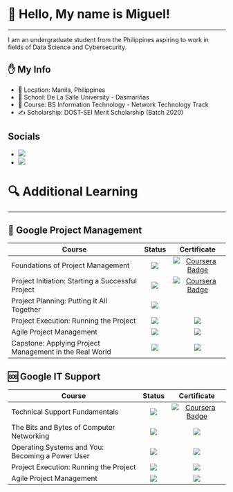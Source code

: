 # 👋 Hello, My name is Miguel!
---
I am an undergraduate student from the Philippines aspiring to work in fields of Data Science and Cybersecurity.

## ✋ My Info 
- 📌 Location: Manila, Philippines
- 🏫 School: De La Salle University - Dasmariñas 
- 🌱 Course: BS Information Technology - Network Technology Track
- ✍ Scholarship: DOST-SEI Merit Scholarship (Batch 2020)

## Socials
- <a href="https://www.cloudskillsboost.google/public_profiles/ab662607-e5fc-475d-9629-36ed9cbc253f" target="_blank" rel="noopener noreferrer">![](https://img.shields.io/badge/Google%20cloud%20skillsboost-FF9800?style=for-the-badge&logo=google-cloud&logoColor=white)</a>
- <a href="https://www.linkedin.com/in/miguel-andrew-cayetano/" target="_blank" rel="noopener noreferrer"><img src="https://img.shields.io/badge/LinkedIn-0077B5?style=for-the-badge&logo=linkedin&logoColor=white"></a>

# 🔍 Additional Learning
---
## 📃 Google Project Management

| Course  |     Status      |   Certificate   |
| ---- |:---:|:---:|
| Foundations of Project Management       |  ![](https://img.shields.io/badge/-Complete-brightgreen)  | <a href="https://coursera.org/share/0c5d0d5d37e29745ba7f388ef8230646" target="_blank" rel="noopener noreferrer">![Coursera Badge](https://img.shields.io/badge/Coursera-0056D2?style=for-the-badge&logo=Coursera&logoColor=white)</a> |
| Project Initiation: Starting a Successful Project       | ![](https://img.shields.io/static/v1?label=&message=Complete&color=brightgreen) | <a href="https://coursera.org/share/bc3b625ad3469fe2c52a91062d762cf8" target="_blank" rel="noopener noreferrer">![Coursera Badge](https://img.shields.io/badge/Coursera-0056D2?style=for-the-badge&logo=Coursera&logoColor=white)</a> |
| Project Planning: Putting It All Together    |![](https://img.shields.io/badge/-Ongoing-yellow)|     |
| Project Execution: Running the Project  | ![](https://img.shields.io/badge/-Not%20Started-grey) |      ![](https://img.shields.io/badge/-Unavailable-inactive)    |
| Agile Project Management| ![](https://img.shields.io/badge/-Not%20Started-grey) |      ![](https://img.shields.io/badge/-Unavailable-inactive)    |
| Capstone: Applying Project Management in the Real World | ![](https://img.shields.io/badge/-Not%20Started-grey) |      ![](https://img.shields.io/badge/-Unavailable-inactive)    |

## 🆘 Google IT Support

|Course|Status|Certificate|
| --- |:----:|:---:|
|Technical Support Fundamentals|![](https://img.shields.io/badge/-Complete-brightgreen) | <a href="https://coursera.org/share/14f9a5c278eccd68de9323992eef72f5" target="_blank" rel="noopener noreferrer">![Coursera Badge](https://img.shields.io/badge/Coursera-0056D2?style=for-the-badge&logo=Coursera&logoColor=white)</a> |
|The Bits and Bytes of Computer Networking|![](https://img.shields.io/badge/-Ongoing-yellow)|![](https://img.shields.io/badge/-Unavailable-inactive)|
|Operating Systems and You: Becoming a Power User|![](https://img.shields.io/badge/-Ongoing-yellow)|![](https://img.shields.io/badge/-Unavailable-inactive)|
|Project Execution: Running the Project|![](https://img.shields.io/badge/-Not%20Started-grey)|![](https://img.shields.io/badge/-Unavailable-inactive)|
|Agile Project Management|![](https://img.shields.io/badge/-Not%20Started-grey)|![](https://img.shields.io/badge/-Unavailable-inactive)| 
